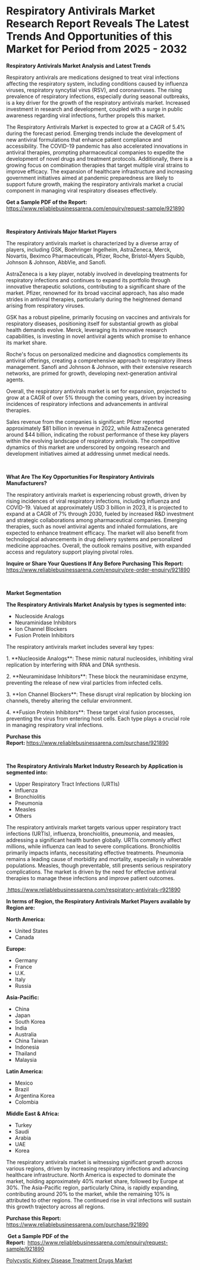 <p><h1>Respiratory Antivirals Market Research Report Reveals The Latest Trends And Opportunities of this Market for Period from 2025 - 2032</h1></p><p><strong>Respiratory Antivirals Market Analysis and Latest Trends</strong></p>
<p><p>Respiratory antivirals are medications designed to treat viral infections affecting the respiratory system, including conditions caused by influenza viruses, respiratory syncytial virus (RSV), and coronaviruses. The rising prevalence of respiratory infections, especially during seasonal outbreaks, is a key driver for the growth of the respiratory antivirals market. Increased investment in research and development, coupled with a surge in public awareness regarding viral infections, further propels this market.</p><p>The Respiratory Antivirals Market is expected to grow at a CAGR of 5.4% during the forecast period. Emerging trends include the development of new antiviral formulations that enhance patient compliance and accessibility. The COVID-19 pandemic has also accelerated innovations in antiviral therapies, prompting pharmaceutical companies to expedite the development of novel drugs and treatment protocols. Additionally, there is a growing focus on combination therapies that target multiple viral strains to improve efficacy. The expansion of healthcare infrastructure and increasing government initiatives aimed at pandemic preparedness are likely to support future growth, making the respiratory antivirals market a crucial component in managing viral respiratory diseases effectively.</p></p>
<p><strong>Get a Sample PDF of the Report:&nbsp;</strong> <a href="https://www.reliablebusinessarena.com/enquiry/request-sample/921890?utm_campaign=2195&utm_medium=2&utm_source=Github&utm_content=ia&utm_term=07032025&utm_id=respiratory-antivirals">https://www.reliablebusinessarena.com/enquiry/request-sample/921890</a></p>
<p>&nbsp;</p>
<p><strong>Respiratory Antivirals Major Market Players</strong></p>
<p><p>The respiratory antivirals market is characterized by a diverse array of players, including GSK, Boehringer Ingelheim, AstraZeneca, Merck, Novartis, Beximco Pharmaceuticals, Pfizer, Roche, Bristol-Myers Squibb, Johnson & Johnson, AbbVie, and Sanofi. </p><p>AstraZeneca is a key player, notably involved in developing treatments for respiratory infections and continues to expand its portfolio through innovative therapeutic solutions, contributing to a significant share of the market. Pfizer, renowned for its broad vaccinal approach, has also made strides in antiviral therapies, particularly during the heightened demand arising from respiratory viruses.</p><p>GSK has a robust pipeline, primarily focusing on vaccines and antivirals for respiratory diseases, positioning itself for substantial growth as global health demands evolve. Merck, leveraging its innovative research capabilities, is investing in novel antiviral agents which promise to enhance its market share. </p><p>Roche's focus on personalized medicine and diagnostics complements its antiviral offerings, creating a comprehensive approach to respiratory illness management. Sanofi and Johnson & Johnson, with their extensive research networks, are primed for growth, developing next-generation antiviral agents.</p><p>Overall, the respiratory antivirals market is set for expansion, projected to grow at a CAGR of over 5% through the coming years, driven by increasing incidences of respiratory infections and advancements in antiviral therapies.</p><p>Sales revenue from the companies is significant: Pfizer reported approximately $81 billion in revenue in 2022, while AstraZeneca generated around $44 billion, indicating the robust performance of these key players within the evolving landscape of respiratory antivirals. The competitive dynamics of this market are underscored by ongoing research and development initiatives aimed at addressing unmet medical needs.</p></p>
<p>&nbsp;</p>
<p><strong>What Are The Key Opportunities For Respiratory Antivirals Manufacturers?</strong></p>
<p><p>The respiratory antivirals market is experiencing robust growth, driven by rising incidences of viral respiratory infections, including influenza and COVID-19. Valued at approximately USD 3 billion in 2023, it is projected to expand at a CAGR of 7% through 2030, fueled by increased R&D investment and strategic collaborations among pharmaceutical companies. Emerging therapies, such as novel antiviral agents and inhaled formulations, are expected to enhance treatment efficacy. The market will also benefit from technological advancements in drug delivery systems and personalized medicine approaches. Overall, the outlook remains positive, with expanded access and regulatory support playing pivotal roles.</p></p>
<p><strong>Inquire or Share Your Questions If Any Before Purchasing This Report:</strong> <a href="https://www.reliablebusinessarena.com/enquiry/pre-order-enquiry/921890?utm_campaign=2195&utm_medium=2&utm_source=Github&utm_content=ia&utm_term=07032025&utm_id=respiratory-antivirals">https://www.reliablebusinessarena.com/enquiry/pre-order-enquiry/921890</a></p>
<p>&nbsp;</p>
<p><strong>Market Segmentation</strong></p>
<p><strong>The Respiratory Antivirals Market Analysis by types is segmented into:</strong></p>
<p><ul><li>Nucleoside Analogs</li><li>Neuraminidase Inhibitors</li><li>Ion Channel Blockers</li><li>Fusion Protein Inhibitors</li></ul></p>
<p><p>The respiratory antivirals market includes several key types: </p><p>1. **Nucleoside Analogs**: These mimic natural nucleosides, inhibiting viral replication by interfering with RNA and DNA synthesis. </p><p>2. **Neuraminidase Inhibitors**: These block the neuraminidase enzyme, preventing the release of new viral particles from infected cells. </p><p>3. **Ion Channel Blockers**: These disrupt viral replication by blocking ion channels, thereby altering the cellular environment. </p><p>4. **Fusion Protein Inhibitors**: These target viral fusion processes, preventing the virus from entering host cells. Each type plays a crucial role in managing respiratory viral infections.</p></p>
<p><strong>Purchase this Report:&nbsp;</strong><a href="https://www.reliablebusinessarena.com/purchase/921890?utm_campaign=2195&utm_medium=2&utm_source=Github&utm_content=ia&utm_term=07032025&utm_id=respiratory-antivirals">https://www.reliablebusinessarena.com/purchase/921890</a></p>
<p>&nbsp;</p>
<p><strong>The Respiratory Antivirals Market Industry Research by Application is segmented into:</strong></p>
<p><ul><li>Upper Respiratory Tract Infections (URTIs)</li><li>Influenza</li><li>Bronchiolitis</li><li>Pneumonia</li><li>Measles</li><li>Others</li></ul></p>
<p><p>The respiratory antivirals market targets various upper respiratory tract infections (URTIs), influenza, bronchiolitis, pneumonia, and measles, addressing a significant health burden globally. URTIs commonly affect millions, while influenza can lead to severe complications. Bronchiolitis primarily impacts infants, necessitating effective treatments. Pneumonia remains a leading cause of morbidity and mortality, especially in vulnerable populations. Measles, though preventable, still presents serious respiratory complications. The market is driven by the need for effective antiviral therapies to manage these infections and improve patient outcomes.</p></p>
<p><a href="https://www.reliablebusinessarena.com/respiratory-antivirals-r921890?utm_campaign=2195&utm_medium=2&utm_source=Github&utm_content=ia&utm_term=07032025&utm_id=respiratory-antivirals">&nbsp;https://www.reliablebusinessarena.com/respiratory-antivirals-r921890</a></p>
<p><strong>In terms of Region, the Respiratory Antivirals Market Players available by Region are:</strong></p>
<p>
    <p> <strong> North America: </strong>
        <ul>
            <li>United States</li>
            <li>Canada</li>
        </ul>
        </p> 
    <p> <strong> Europe: </strong>
        <ul>
            <li>Germany</li>
            <li>France</li>
            <li>U.K.</li>
            <li>Italy</li>
            <li>Russia</li>
        </ul>
        </p> 
    <p> <strong> Asia-Pacific: </strong>
        <ul>
            <li>China</li>
            <li>Japan</li>
            <li>South Korea</li>
            <li>India</li>
            <li>Australia</li>
            <li>China Taiwan</li>
            <li>Indonesia</li>
            <li>Thailand</li>
            <li>Malaysia</li>
        </ul>
        </p> 
    <p> <strong> Latin America: </strong>
        <ul>
            <li>Mexico</li>
            <li>Brazil</li>
            <li>Argentina Korea</li>
            <li>Colombia</li>
        </ul>
        </p> 
    <p> <strong> Middle East & Africa: </strong>
        <ul>
            <li>Turkey</li>
            <li>Saudi</li>
            <li>Arabia</li>
            <li>UAE</li>
            <li>Korea</li>
        </ul>
    </p>
    </p>
<p><p>The respiratory antivirals market is witnessing significant growth across various regions, driven by increasing respiratory infections and advancing healthcare infrastructure. North America is expected to dominate the market, holding approximately 40% market share, followed by Europe at 30%. The Asia-Pacific region, particularly China, is rapidly expanding, contributing around 20% to the market, while the remaining 10% is attributed to other regions. The continued rise in viral infections will sustain this growth trajectory across all regions.</p></p>
<p><strong>Purchase this Report: </strong><a href="https://www.reliablebusinessarena.com/purchase/921890?utm_campaign=2195&utm_medium=2&utm_source=Github&utm_content=ia&utm_term=07032025&utm_id=respiratory-antivirals">https://www.reliablebusinessarena.com/purchase/921890</a></p>
<p>&nbsp;<strong>Get a Sample PDF of the Report:&nbsp;&nbsp;</strong><a href="https://www.reliablebusinessarena.com/enquiry/request-sample/921890?utm_campaign=2195&utm_medium=2&utm_source=Github&utm_content=ia&utm_term=07032025&utm_id=respiratory-antivirals">https://www.reliablebusinessarena.com/enquiry/request-sample/921890</a></p>
<p><strong></strong></p>
<p><p><a href="https://github.com/JakirUddin511/Market-Research-Report-List-2/blob/main/polycystic-kidney-disease-treatment-drugs-market.md?utm_campaign=2195&utm_medium=2&utm_source=Github&utm_content=ia&utm_term=07032025&utm_id=respiratory-antivirals">Polycystic Kidney Disease Treatment Drugs Market</a></p></p>